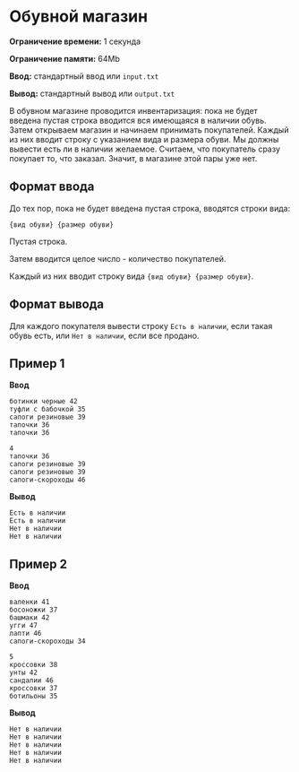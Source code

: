 # Обувной магазин

**Ограничение времени:** 1 секунда

**Ограничение памяти:** 64Mb

**Ввод:** стандартный ввод или `input.txt`

**Вывод:** стандартный вывод или `output.txt`

В обувном магазине проводится инвентаризация: пока не будет введена пустая строка вводится вся имеющаяся в наличии обувь. Затем открываем магазин и начинаем принимать покупателей. Каждый из них вводит строку с указанием вида и размера обуви. Мы должны вывести есть ли в наличии желаемое. Считаем, что покупатель сразу покупает то, что заказал. Значит, в магазине этой пары уже нет.

## Формат ввода

До тех пор, пока не будет введена пустая строка, вводятся строки вида:

`{вид обуви} {размер обуви}`

Пустая строка.

Затем вводится целое число - количество покупателей.

Каждый из них вводит строку вида `{вид обуви} {размер обуви}`.

## Формат вывода

Для каждого покупателя вывести строку `Есть в наличии`, если такая обувь есть, или `Нет в наличии`, если все продано.

## Пример 1

**Ввод**
```
ботинки черные 42
туфли с бабочкой 35
сапоги резиновые 39
тапочки 36
тапочки 36

4
тапочки 36
сапоги резиновые 39
сапоги резиновые 39
сапоги-скороходы 46
```

**Вывод**
```
Есть в наличии
Есть в наличии
Нет в наличии
Нет в наличии
```

## Пример 2

**Ввод**
```
валенки 41
босоножки 37
башмаки 42
угги 47
лапти 46
сапоги-скороходы 34

5
кроссовки 38
унты 42
сандалии 46
кроссовки 37
ботильоны 35
```

**Вывод**
```
Нет в наличии
Нет в наличии
Нет в наличии
Нет в наличии
Нет в наличии